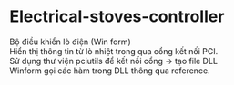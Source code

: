 # Electrical-stoves-controller
Bộ điều khiển lò điện (Win form) <br>
Hiển thị thông tin từ lò nhiệt trong qua cổng kết nối PCI. <br>
Sử dụng thư viện pciutils để kết nối cổng -> tạo file DLL <br>
Winform gọi các hàm trong DLL thông qua reference.

